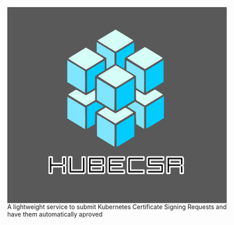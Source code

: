<img src="https://github.com/tonedefdev/kubecsr/blob/dev/img/kubecsr_logo.png" align="center" width="600" height="450">
A lightweight service to submit Kubernetes Certificate Signing Requests and have them automatically aproved
